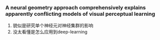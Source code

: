 ### A neural geometry approach comprehensively explains apparently conflicting models of visual perceptual learning
1. 貌似是研究单个神经元对神经集群的影响
2. 没太看懂是怎么应用到deep-learning